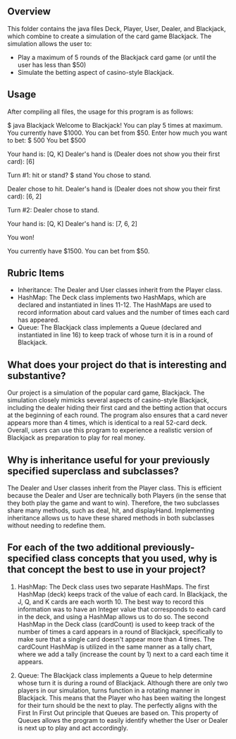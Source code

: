 ## Overview
This folder contains the java files Deck, Player, User, Dealer, and Blackjack, which combine to create a simulation of 
the card game Blackjack. The simulation allows the user to: 
* Play a maximum of 5 rounds of the Blackjack card game (or until the user has less than $50)
* Simulate the betting aspect of casino-style Blackjack. 

## Usage
After compiling all files, the usage for this program is as follows:

$ java Blackjack
Welcome to Blackjack! You can play 5 times at maximum.
You currently have $1000. You can bet from $50.
Enter how much you want to bet: 
$ 500
You bet $500

Your hand is: [Q, K]
Dealer's hand is (Dealer does not show you their first card): [6]

Turn #1: 
hit or stand?
$ stand
You chose to stand.

Dealer chose to hit.
Dealer's hand is (Dealer does not show you their first card): [6, 2]

Turn #2: 
Dealer chose to stand.

Your hand is: [Q, K]
Dealer's hand is: [7, 6, 2]

You won!

You currently have $1500. You can bet from $50.

## Rubric Items
- Inheritance: The Dealer and User classes inherit from the Player class.
- HashMap: The Deck class implements two HashMaps, which are declared and instantiated in lines 11-12. The HashMaps
are used to record information about card values and the number of times each card has appeared. 
- Queue: The Blackjack class implements a Queue (declared and instantiated in line 16) to keep track of whose
turn it is in a round of Blackjack. 

## What does your project do that is interesting and substantive?
Our project is a simulation of the popular card game, Blackjack. The simulation closely mimicks several aspects of 
casino-style Blackjack, including the dealer hiding their first card and the betting action that occurs at the beginning
of each round. The program also ensures that a card never appears more than 4 times, which is identical to a real 
52-card deck. Overall, users can use this program to experience a realistic version of Blackjack as preparation to 
play for real money. 

## Why is inheritance useful for your previously specified superclass and subclasses?
The Dealer and User classes inherit from the Player class. This is efficient because the Dealer and User are technically
both Players (in the sense that they both play the game and want to win). Therefore, the two subclasses share many methods,
such as deal, hit, and displayHand. Implementing inheritance allows us to have these shared methods in both subclasses without 
needing to redefine them. 

## For each of the two additional previously-specified class concepts that you used, why is that concept the best to use in your project?
1. HashMap: The Deck class uses two separate HashMaps. The first HashMap (deck) keeps track of the value of each card. In Blackjack, 
the J, Q, and K cards are each worth 10. The best way to record this information was to have an Integer value that corresponds to each
card in the deck, and using a HashMap allows us to do so. The second HashMap in the Deck class (cardCount) is used to keep track of the
number of times a card appears in a round of Blackjack, specifically to make sure that a single card doesn't appear more than 4 times. 
The cardCount HashMap is utilized in the same manner as a tally chart, where we add a tally (increase the count by 1) next to a card 
each time it appears. 

2. Queue: The Blackjack class implements a Queue to help determine whose turn it is during a round of Blackjack. Although there are only
two players in our simulation, turns function in a rotating manner in Blackjack. This means that the Player who has been waiting the 
longest for their turn should be the next to play. The perfectly aligns with the First In First Out principle that Queues are based on. 
This property of Queues allows the program to easily identify whether the User or Dealer is next up to play and act accordingly.

